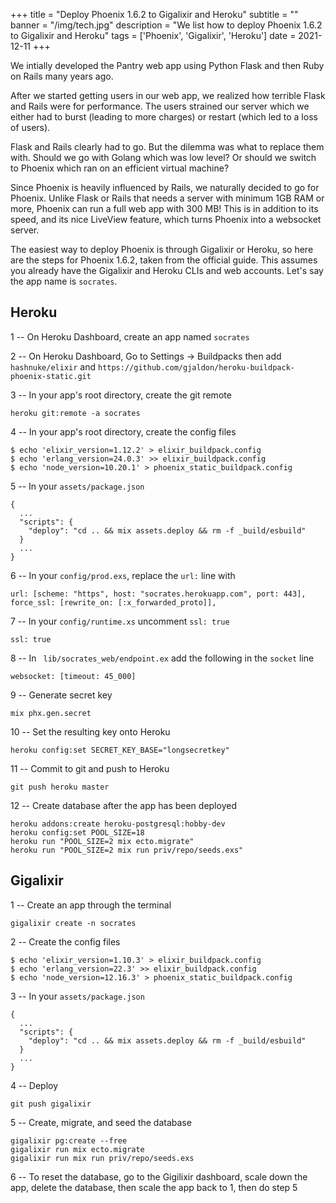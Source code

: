 +++
title = "Deploy Phoenix 1.6.2 to Gigalixir and Heroku"
subtitle = ""
banner = "/img/tech.jpg"
description = "We list how to deploy Phoenix 1.6.2 to Gigalixir and Heroku"
tags = ['Phoenix', 'Gigalixir', 'Heroku']
date = 2021-12-11
+++

We intially developed the Pantry web app using Python Flask and then Ruby on Rails many years ago. 

After we started getting users in our web app, we realized how terrible Flask and Rails were for performance. The users strained our server which we either had to burst (leading to more charges) or restart (which led to a loss of users). 

Flask and Rails clearly had to go. But the dilemma was what to replace them with. Should we go with Golang which was low level? Or should we switch to Phoenix which ran on an efficient virtual machine? 

Since Phoenix is heavily influenced by Rails, we naturally decided to go for Phoenix.  Unlike Flask or Rails that needs a server with minimum 1GB RAM or more, Phoenix can run a full web app with 300 MB! This is in addition to its speed, and its nice LiveView feature, which turns Phoenix into a websocket server.

The easiest way to deploy Phoenix is through Gigalixir or Heroku, so here are the steps for Phoenix 1.6.2, taken from the official guide.  This assumes you already have the Gigalixir and Heroku CLIs and web accounts. Let's say the app name is `socrates`.

## Heroku 

1 -- On Heroku Dashboard, create an app named `socrates`

2 -- On Heroku Dashboard, Go to Settings -> Buildpacks then add `hashnuke/elixir` and `https://github.com/gjaldon/heroku-buildpack-phoenix-static.git`

3 -- In your app's root directory, create the git remote 

```
heroku git:remote -a socrates
```

4 -- In your app's root directory, create the config files

```
$ echo 'elixir_version=1.12.2' > elixir_buildpack.config
$ echo 'erlang_version=24.0.3' >> elixir_buildpack.config
$ echo 'node_version=10.20.1' > phoenix_static_buildpack.config
```

5 -- In your `assets/package.json`

```
{
  ...
  "scripts": {
    "deploy": "cd .. && mix assets.deploy && rm -f _build/esbuild"
  }
  ...
}
```

6 -- In your `config/prod.exs`, replace the `url:` line with

```
url: [scheme: "https", host: "socrates.herokuapp.com", port: 443],
force_ssl: [rewrite_on: [:x_forwarded_proto]],
```

7 -- In your `config/runtime.xs` uncomment `ssl: true` 

```
ssl: true
```

8 -- In ` lib/socrates_web/endpoint.ex` add the following in the `socket` line

```
websocket: [timeout: 45_000]
```

9 -- Generate secret key
```
mix phx.gen.secret
```

10 -- Set the resulting key onto Heroku
```
heroku config:set SECRET_KEY_BASE="longsecretkey"
```

11 -- Commit to git and push to Heroku

```
git push heroku master
```

12 -- Create database after the app has been deployed
```
heroku addons:create heroku-postgresql:hobby-dev
heroku config:set POOL_SIZE=18
heroku run "POOL_SIZE=2 mix ecto.migrate"
heroku run "POOL_SIZE=2 mix run priv/repo/seeds.exs"
```

## Gigalixir 

1 -- Create an app through the terminal

```
gigalixir create -n socrates
```

2 -- Create the config files
```
$ echo 'elixir_version=1.10.3' > elixir_buildpack.config
$ echo 'erlang_version=22.3' >> elixir_buildpack.config
$ echo 'node_version=12.16.3' > phoenix_static_buildpack.config
```

3 -- In your `assets/package.json`
```
{
  ...
  "scripts": {
    "deploy": "cd .. && mix assets.deploy && rm -f _build/esbuild"
  }
  ...
}
```

4 -- Deploy
```
git push gigalixir 
```

5 -- Create, migrate, and seed the database

```
gigalixir pg:create --free
gigalixir run mix ecto.migrate
gigalixir run mix run priv/repo/seeds.exs
```

6 -- To reset the database, go to the Gigilixir dashboard, scale down the app, delete the database, then scale the app back to 1, then do step 5 
